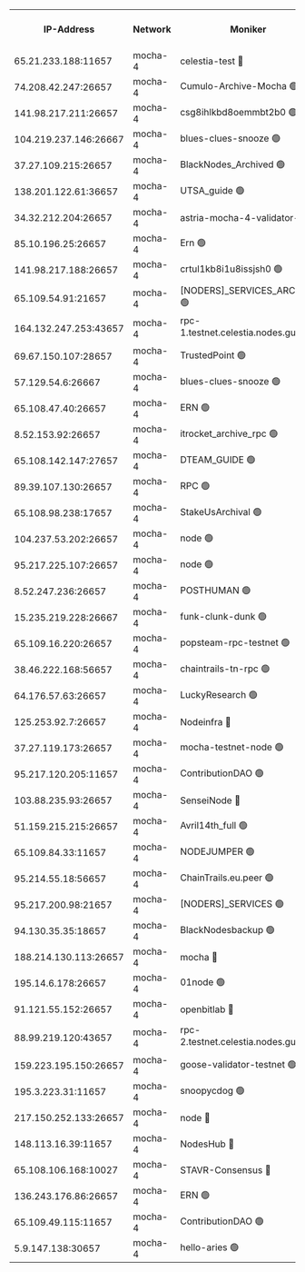 


<table><tr><th>IP-Address</th><th>Network</th><th>Moniker</th><th>Latest Block Height</th><th>Earliest Block Height</th><th>Catching Up</th><th>Tx Index</th><th>Voting Power</th><th>Version</th><th>Scan Time</th></tr><tr><td>65.21.233.188:11657</td><td>mocha-4</td><td>celestia-test 🔴</td><td>4384065</td><td>0</td><td>False</td><td>on</td><td>1000010</td><td>3.2.0-mocha</td><td>2025-01-27T15:07:36.873872469UTC</td></tr><tr><td>74.208.42.247:26657</td><td>mocha-4</td><td>Cumulo-Archive-Mocha 🟢</td><td>4384032</td><td>1</td><td>False</td><td>on</td><td>0</td><td>3.2.0</td><td>2025-01-27T15:04:49.512105309UTC</td></tr><tr><td>141.98.217.211:26657</td><td>mocha-4</td><td>csg8ihlkbd8oemmbt2b0 🟢</td><td>4384033</td><td>1</td><td>False</td><td>on</td><td>0</td><td>3.2.0</td><td>2025-01-27T15:04:56.370920951UTC</td></tr><tr><td>104.219.237.146:26667</td><td>mocha-4</td><td>blues-clues-snooze 🟢</td><td>4384033</td><td>1</td><td>False</td><td>off</td><td>0</td><td>3.2.0-mocha</td><td>2025-01-27T15:04:57.064306096UTC</td></tr><tr><td>37.27.109.215:26657</td><td>mocha-4</td><td>BlackNodes_Archived 🟢</td><td>4384035</td><td>1</td><td>False</td><td>off</td><td>0</td><td>3.2.0</td><td>2025-01-27T15:05:05.644991921UTC</td></tr><tr><td>138.201.122.61:36657</td><td>mocha-4</td><td>UTSA_guide 🟢</td><td>4384036</td><td>1</td><td>False</td><td>on</td><td>0</td><td>3.2.0</td><td>2025-01-27T15:05:10.057666900UTC</td></tr><tr><td>34.32.212.204:26657</td><td>mocha-4</td><td>astria-mocha-4-validator-1 🔴</td><td>4384036</td><td>1</td><td>False</td><td>on</td><td>10509044</td><td>3.1.1</td><td>2025-01-27T15:05:10.376332950UTC</td></tr><tr><td>85.10.196.25:26657</td><td>mocha-4</td><td>Ern 🟢</td><td>4384038</td><td>1</td><td>False</td><td>off</td><td>0</td><td>3.2.0</td><td>2025-01-27T15:05:19.304204910UTC</td></tr><tr><td>141.98.217.188:26657</td><td>mocha-4</td><td>crtul1kb8i1u8issjsh0 🟢</td><td>4384040</td><td>1</td><td>False</td><td>on</td><td>0</td><td>3.2.0</td><td>2025-01-27T15:05:32.314657296UTC</td></tr><tr><td>65.109.54.91:21657</td><td>mocha-4</td><td>[NODERS]_SERVICES_ARCHIVE 🟢</td><td>4384045</td><td>1</td><td>False</td><td>on</td><td>0</td><td>3.2.0-mocha</td><td>2025-01-27T15:05:54.052513675UTC</td></tr><tr><td>164.132.247.253:43657</td><td>mocha-4</td><td>rpc-1.testnet.celestia.nodes.guru 🟢</td><td>4384048</td><td>1</td><td>False</td><td>on</td><td>0</td><td>3.0.2</td><td>2025-01-27T15:06:08.900156077UTC</td></tr><tr><td>69.67.150.107:28657</td><td>mocha-4</td><td>TrustedPoint 🟢</td><td>4384052</td><td>1</td><td>False</td><td>on</td><td>0</td><td>3.2.0</td><td>2025-01-27T15:06:32.395360288UTC</td></tr><tr><td>57.129.54.6:26667</td><td>mocha-4</td><td>blues-clues-snooze 🟢</td><td>4384053</td><td>1</td><td>False</td><td>off</td><td>0</td><td>3.2.0-mocha</td><td>2025-01-27T15:06:35.144831021UTC</td></tr><tr><td>65.108.47.40:26657</td><td>mocha-4</td><td>ERN 🟢</td><td>4384056</td><td>1</td><td>False</td><td>on</td><td>0</td><td>3.2.0-mocha</td><td>2025-01-27T15:06:53.799559243UTC</td></tr><tr><td>8.52.153.92:26657</td><td>mocha-4</td><td>itrocket_archive_rpc 🟢</td><td>4384057</td><td>1</td><td>False</td><td>on</td><td>0</td><td>3.2.0</td><td>2025-01-27T15:06:54.490695410UTC</td></tr><tr><td>65.108.142.147:27657</td><td>mocha-4</td><td>DTEAM_GUIDE 🟢</td><td>4384060</td><td>1</td><td>False</td><td>on</td><td>0</td><td>3.2.0</td><td>2025-01-27T15:07:09.873589460UTC</td></tr><tr><td>89.39.107.130:26657</td><td>mocha-4</td><td>RPC 🟢</td><td>4384060</td><td>1</td><td>False</td><td>on</td><td>0</td><td>3.2.0-mocha</td><td>2025-01-27T15:07:10.208548980UTC</td></tr><tr><td>65.108.98.238:17657</td><td>mocha-4</td><td>StakeUsArchival 🟢</td><td>4384065</td><td>1</td><td>False</td><td>off</td><td>0</td><td>3.2.0</td><td>2025-01-27T15:07:37.625767405UTC</td></tr><tr><td>104.237.53.202:26657</td><td>mocha-4</td><td>node 🟢</td><td>4384065</td><td>1</td><td>False</td><td>on</td><td>0</td><td>3.0.0-mocha</td><td>2025-01-27T15:07:39.012858553UTC</td></tr><tr><td>95.217.225.107:26657</td><td>mocha-4</td><td>node 🟢</td><td>4384066</td><td>1</td><td>False</td><td>on</td><td>0</td><td>3.2.0-mocha</td><td>2025-01-27T15:07:42.333180990UTC</td></tr><tr><td>8.52.247.236:26657</td><td>mocha-4</td><td>POSTHUMAN 🟢</td><td>4384067</td><td>1</td><td>False</td><td>on</td><td>0</td><td>3.2.0</td><td>2025-01-27T15:07:47.337706597UTC</td></tr><tr><td>15.235.219.228:26667</td><td>mocha-4</td><td>funk-clunk-dunk 🟢</td><td>4384069</td><td>1</td><td>False</td><td>off</td><td>0</td><td>3.2.0-mocha</td><td>2025-01-27T15:07:58.743036718UTC</td></tr><tr><td>65.109.16.220:26657</td><td>mocha-4</td><td>popsteam-rpc-testnet 🟢</td><td>4384071</td><td>1</td><td>False</td><td>on</td><td>0</td><td>3.2.0-mocha</td><td>2025-01-27T15:08:05.794979116UTC</td></tr><tr><td>38.46.222.168:56657</td><td>mocha-4</td><td>chaintrails-tn-rpc 🟢</td><td>4384077</td><td>1</td><td>False</td><td>on</td><td>0</td><td>3.2.0</td><td>2025-01-27T15:08:36.659304771UTC</td></tr><tr><td>64.176.57.63:26657</td><td>mocha-4</td><td>LuckyResearch 🟢</td><td>4384042</td><td>1582001</td><td>False</td><td>off</td><td>0</td><td>3.2.0</td><td>2025-01-27T15:05:39.307398804UTC</td></tr><tr><td>125.253.92.7:26657</td><td>mocha-4</td><td>Nodeinfra 🔴</td><td>4384041</td><td>2070001</td><td>False</td><td>on</td><td>500001</td><td>3.2.0</td><td>2025-01-27T15:05:38.126657557UTC</td></tr><tr><td>37.27.119.173:26657</td><td>mocha-4</td><td>mocha-testnet-node 🟢</td><td>4384064</td><td>2631379</td><td>False</td><td>on</td><td>0</td><td>3.1.1-mocha</td><td>2025-01-27T15:07:29.630628520UTC</td></tr><tr><td>95.217.120.205:11657</td><td>mocha-4</td><td>ContributionDAO 🟢</td><td>4384066</td><td>2723055</td><td>False</td><td>on</td><td>0</td><td>3.1.1</td><td>2025-01-27T15:07:41.560170623UTC</td></tr><tr><td>103.88.235.93:26657</td><td>mocha-4</td><td>SenseiNode 🔴</td><td>4384053</td><td>2968001</td><td>False</td><td>off</td><td>100007</td><td>3.2.0-mocha</td><td>2025-01-27T15:06:36.213285996UTC</td></tr><tr><td>51.159.215.215:26657</td><td>mocha-4</td><td>Avril14th_full 🟢</td><td>4384058</td><td>3022001</td><td>False</td><td>on</td><td>0</td><td>3.2.0</td><td>2025-01-27T15:07:01.313513040UTC</td></tr><tr><td>65.109.84.33:11657</td><td>mocha-4</td><td>NODEJUMPER 🟢</td><td>4384066</td><td>3214501</td><td>False</td><td>off</td><td>0</td><td>3.0.0-mocha</td><td>2025-01-27T15:07:41.958774430UTC</td></tr><tr><td>95.214.55.18:56657</td><td>mocha-4</td><td>ChainTrails.eu.peer 🟢</td><td>4384036</td><td>3249501</td><td>False</td><td>on</td><td>0</td><td>3.2.0</td><td>2025-01-27T15:05:12.907375045UTC</td></tr><tr><td>95.217.200.98:21657</td><td>mocha-4</td><td>[NODERS]_SERVICES 🟢</td><td>4384033</td><td>3453468</td><td>False</td><td>on</td><td>0</td><td>3.2.0-mocha</td><td>2025-01-27T15:04:55.987645500UTC</td></tr><tr><td>94.130.35.35:18657</td><td>mocha-4</td><td>BlackNodesbackup 🟢</td><td>4384078</td><td>3858501</td><td>False</td><td>on</td><td>0</td><td>3.0.0-mocha</td><td>2025-01-27T15:08:43.277992035UTC</td></tr><tr><td>188.214.130.113:26657</td><td>mocha-4</td><td>mocha 🔴</td><td>4384041</td><td>4163991</td><td>False</td><td>off</td><td>100001</td><td>3.2.0</td><td>2025-01-27T15:05:36.804652604UTC</td></tr><tr><td>195.14.6.178:26657</td><td>mocha-4</td><td>01node 🟢</td><td>4384057</td><td>4176001</td><td>False</td><td>on</td><td>0</td><td>3.2.0</td><td>2025-01-27T15:06:56.891859919UTC</td></tr><tr><td>91.121.55.152:26657</td><td>mocha-4</td><td>openbitlab 🔴</td><td>4384039</td><td>4177001</td><td>False</td><td>off</td><td>501058</td><td>3.1.1</td><td>2025-01-27T15:05:27.823824869UTC</td></tr><tr><td>88.99.219.120:43657</td><td>mocha-4</td><td>rpc-2.testnet.celestia.nodes.guru 🟢</td><td>4384063</td><td>4178037</td><td>False</td><td>on</td><td>0</td><td>3.2.0-mocha</td><td>2025-01-27T15:07:27.210162874UTC</td></tr><tr><td>159.223.195.150:26657</td><td>mocha-4</td><td>goose-validator-testnet 🟢</td><td>4384071</td><td>4180501</td><td>False</td><td>on</td><td>0</td><td>3.2.0</td><td>2025-01-27T15:08:08.981866206UTC</td></tr><tr><td>195.3.223.31:11657</td><td>mocha-4</td><td>snoopycdog 🟢</td><td>4384072</td><td>4208501</td><td>False</td><td>off</td><td>0</td><td>3.0.2</td><td>2025-01-27T15:08:13.487934287UTC</td></tr><tr><td>217.150.252.133:26657</td><td>mocha-4</td><td>node 🔴</td><td>4384060</td><td>4244833</td><td>False</td><td>off</td><td>100005</td><td>3.2.0</td><td>2025-01-27T15:07:12.585215496UTC</td></tr><tr><td>148.113.16.39:11657</td><td>mocha-4</td><td>NodesHub 🔴</td><td>4384054</td><td>4263120</td><td>False</td><td>on</td><td>107152</td><td>3.2.0</td><td>2025-01-27T15:06:39.182514485UTC</td></tr><tr><td>65.108.106.168:10027</td><td>mocha-4</td><td>STAVR-Consensus 🔴</td><td>4384064</td><td>4266501</td><td>False</td><td>on</td><td>102504</td><td>3.2.0</td><td>2025-01-27T15:07:30.011394079UTC</td></tr><tr><td>136.243.176.86:26657</td><td>mocha-4</td><td>ERN 🟢</td><td>4384065</td><td>4368501</td><td>False</td><td>off</td><td>0</td><td>3.2.0-mocha</td><td>2025-01-27T15:07:38.043920842UTC</td></tr><tr><td>65.109.49.115:11657</td><td>mocha-4</td><td>ContributionDAO 🟢</td><td>4384052</td><td>4376183</td><td>False</td><td>off</td><td>0</td><td>3.1.1</td><td>2025-01-27T15:06:32.770547456UTC</td></tr><tr><td>5.9.147.138:30657</td><td>mocha-4</td><td>hello-aries 🟢</td><td>4384050</td><td>4382501</td><td>False</td><td>off</td><td>0</td><td>3.2.0</td><td>2025-01-27T15:06:19.428388823UTC</td></tr></table>
